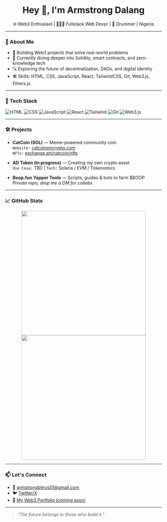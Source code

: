 <h1 align="center">Hey 👋, I'm Armstrong Dalang</h1>
<p align="center">🌐 Web3 Enthusiast | 🧑🏽‍💻 Fullstack Web Devpr | 🥁 Drummer | Nigeria</p>

---

### 🚀 About Me

- 🔨 Building Web3 projects that solve real-world problems
- 🧠 Currently diving deeper into Solidity, smart contracts, and zero-knowledge tech
- 🔍 Exploring the future of decentralization, DAOs, and digital identity
- 🛠️ Skills: HTML, CSS, JavaScript, React, TailwindCSS, Git, Web3.js, Ethers.js

---

### 🧰 Tech Stack

![HTML](https://img.shields.io/badge/-HTML5-E34F26?logo=html5&logoColor=white)
![CSS](https://img.shields.io/badge/-CSS3-1572B6?logo=css3&logoColor=white)
![JavaScript](https://img.shields.io/badge/-JavaScript-F7DF1E?logo=javascript&logoColor=black)
![React](https://img.shields.io/badge/-React-61DAFB?logo=react&logoColor=black)
![Tailwind](https://img.shields.io/badge/-Tailwind-38B2AC?logo=tailwindcss&logoColor=white)
![Git](https://img.shields.io/badge/-Git-F05032?logo=git&logoColor=white)
![Web3.js](https://img.shields.io/badge/-Web3.js-333333?logo=web3dotjs&logoColor=green)

---

### 🛠️ Projects

- **CatCoin (SOL)** — Meme-powered community coin  
  `Website:` [catcoinoncrypto.com](https://catcoinoncrypto.com)  
  `NFTs:` [exchange.art/catcoin/nfts](https://exchange.art/catcoin/nfts)

- **AD Token (in progress)** — Creating my own crypto asset  
  `Use Case:` TBD | `Tech:` Solana / EVM / Tokenomics

- **Boop.fun Yapper Tools** — Scripts, guides & bots to farm $BOOP  
  _Private repo, drop me a DM for collabs_

---

### 📈 GitHub Stats

<p align="center">
  <img src="https://github-readme-stats.vercel.app/api?username=Undisputed109&show_icons=true&theme=radical" width="400"/>
  <img src="https://github-readme-streak-stats.herokuapp.com/?user=Undisputed109&theme=radical" width="400"/>
</p>

---

### 📫 Let's Connect

- 📧 armstrongbitrus51@gmail.com  
- 🐦 [Twitter/X](https://x.com/AD_Metax)  
- 🔗 [My Web3 Portfolio (coming soon)]()

---

> *“The future belongs to those who build it.”*

